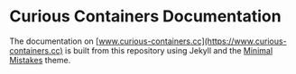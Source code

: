 # Curious Containers Documentation

The documentation on [www.curious-containers.cc](https://www.curious-containers.cc) is built from this repository using Jekyll and the [Minimal Mistakes](https://mmistakes.github.io/minimal-mistakes/) theme.
